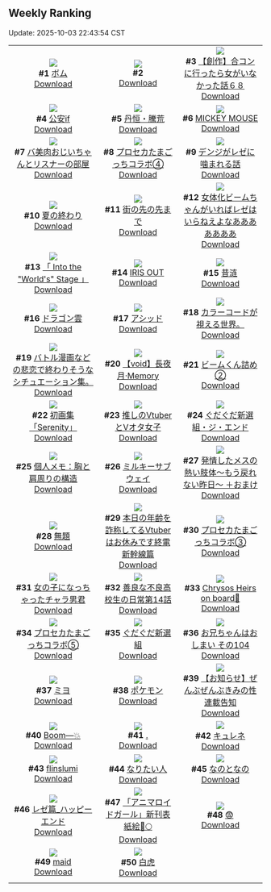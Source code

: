 ## Weekly Ranking
Update: 2025-10-03 22:43:54 CST

|      |      |      |
| :----: | :----: | :----: |
| ![](https://i.pixiv.re/c/240x480/img-master/img/2025/09/27/00/00/16/135571054_p0_master1200.jpg)<br>**#1** [ボム](https://www.pixiv.net/artworks/135571054)<br>[Download](https://i.pixiv.re/img-original/img/2025/09/27/00/00/16/135571054_p0.jpg) | ![](https://s.pximg.net/common/images/limit_unviewable_s.png)<br>**#2** [](https://www.pixiv.net/artworks/135595863)<br>[Download](https://s.pximg.net/common/images/limit_unviewable_s.png) | ![](https://i.pixiv.re/c/240x480/img-master/img/2025/09/26/02/08/18/135535089_p0_master1200.jpg)<br>**#3** [【創作】合コンに行ったら女がいなかった話６８](https://www.pixiv.net/artworks/135535089)<br>[Download](https://i.pixiv.re/img-original/img/2025/09/26/02/08/18/135535089_p0.jpg) |
| ![](https://i.pixiv.re/c/240x480/img-master/img/2025/09/27/02/30/43/135576286_p0_master1200.jpg)<br>**#4** [公安if](https://www.pixiv.net/artworks/135576286)<br>[Download](https://i.pixiv.re/img-original/img/2025/09/27/02/30/43/135576286_p0.png) | ![](https://i.pixiv.re/c/240x480/img-master/img/2025/09/26/00/00/14/135535074_p0_master1200.jpg)<br>**#5** [丹恒・騰荒](https://www.pixiv.net/artworks/135535074)<br>[Download](https://i.pixiv.re/img-original/img/2025/09/26/00/00/14/135535074_p0.jpg) | ![](https://i.pixiv.re/c/240x480/img-master/img/2025/09/28/00/01/40/135612314_p0_master1200.jpg)<br>**#6** [MICKEY MOUSE](https://www.pixiv.net/artworks/135612314)<br>[Download](https://i.pixiv.re/img-original/img/2025/09/28/00/01/40/135612314_p0.png) |
| ![](https://i.pixiv.re/c/240x480/img-master/img/2025/09/27/00/01/35/135571306_p0_master1200.jpg)<br>**#7** [バ美肉おじいちゃんとリスナーの部屋](https://www.pixiv.net/artworks/135571306)<br>[Download](https://i.pixiv.re/img-original/img/2025/09/27/00/01/35/135571306_p0.jpg) | ![](https://i.pixiv.re/c/240x480/img-master/img/2025/09/27/13/38/39/135589149_p0_master1200.jpg)<br>**#8** [プロセカたまごっちコラボ④](https://www.pixiv.net/artworks/135589149)<br>[Download](https://i.pixiv.re/img-original/img/2025/09/27/13/38/39/135589149_p0.jpg) | ![](https://i.pixiv.re/c/240x480/img-master/img/2025/09/26/00/16/16/135536146_p0_master1200.jpg)<br>**#9** [デンジがレゼに噛まれる話](https://www.pixiv.net/artworks/135536146)<br>[Download](https://i.pixiv.re/img-original/img/2025/09/26/00/16/16/135536146_p0.png) |
| ![](https://i.pixiv.re/c/240x480/img-master/img/2025/09/26/00/01/27/135535327_p0_master1200.jpg)<br>**#10** [夏の終わり](https://www.pixiv.net/artworks/135535327)<br>[Download](https://i.pixiv.re/img-original/img/2025/09/26/00/01/27/135535327_p0.png) | ![](https://i.pixiv.re/c/240x480/img-master/img/2025/09/28/07/30/04/135622272_p0_master1200.jpg)<br>**#11** [街の先の先まで](https://www.pixiv.net/artworks/135622272)<br>[Download](https://i.pixiv.re/img-original/img/2025/09/28/07/30/04/135622272_p0.jpg) | ![](https://i.pixiv.re/c/240x480/img-master/img/2025/09/26/18/26/56/135557447_p0_master1200.jpg)<br>**#12** [女体化ビームちゃんがいればレゼはいらねえよなあああああああ](https://www.pixiv.net/artworks/135557447)<br>[Download](https://i.pixiv.re/img-original/img/2025/09/26/18/26/56/135557447_p0.jpg) |
| ![](https://i.pixiv.re/c/240x480/img-master/img/2025/09/27/17/41/26/135595930_p0_master1200.jpg)<br>**#13** [「 Into the "World's" Stage 」](https://www.pixiv.net/artworks/135595930)<br>[Download](https://i.pixiv.re/img-original/img/2025/09/27/17/41/26/135595930_p0.jpg) | ![](https://i.pixiv.re/c/240x480/img-master/img/2025/09/27/20/00/13/135601142_p0_master1200.jpg)<br>**#14** [IRIS OUT](https://www.pixiv.net/artworks/135601142)<br>[Download](https://i.pixiv.re/img-original/img/2025/09/27/20/00/13/135601142_p0.png) | ![](https://i.pixiv.re/c/240x480/img-master/img/2025/09/28/01/05/49/135615198_p0_master1200.jpg)<br>**#15** [昔涟](https://www.pixiv.net/artworks/135615198)<br>[Download](https://i.pixiv.re/img-original/img/2025/09/28/01/05/49/135615198_p0.jpg) |
| ![](https://i.pixiv.re/c/240x480/img-master/img/2025/09/26/07/30/04/135544310_p0_master1200.jpg)<br>**#16** [ドラゴン雲](https://www.pixiv.net/artworks/135544310)<br>[Download](https://i.pixiv.re/img-original/img/2025/09/26/07/30/04/135544310_p0.jpg) | ![](https://i.pixiv.re/c/240x480/img-master/img/2025/09/26/00/17/00/135536173_p0_master1200.jpg)<br>**#17** [アシッド](https://www.pixiv.net/artworks/135536173)<br>[Download](https://i.pixiv.re/img-original/img/2025/09/26/00/17/00/135536173_p0.png) | ![](https://i.pixiv.re/c/240x480/img-master/img/2025/09/27/19/16/16/135599589_p0_master1200.jpg)<br>**#18** [カラーコードが視える世界。](https://www.pixiv.net/artworks/135599589)<br>[Download](https://i.pixiv.re/img-original/img/2025/09/27/19/16/16/135599589_p0.jpg) |
| ![](https://i.pixiv.re/c/240x480/img-master/img/2025/09/27/11/05/28/135575392_p0_master1200.jpg)<br>**#19** [バトル漫画などの悲恋で終わりそうなシチュエーション集。](https://www.pixiv.net/artworks/135575392)<br>[Download](https://i.pixiv.re/img-original/img/2025/09/27/11/05/28/135575392_p0.jpg) | ![](https://i.pixiv.re/c/240x480/img-master/img/2025/09/28/22/30/03/135536751_p0_master1200.jpg)<br>**#20** [【void】長夜月·Memory](https://www.pixiv.net/artworks/135536751)<br>[Download](https://i.pixiv.re/img-original/img/2025/09/28/22/30/03/135536751_p0.jpg) | ![](https://i.pixiv.re/c/240x480/img-master/img/2025/09/27/18/33/22/135597962_p0_master1200.jpg)<br>**#21** [ビームくん詰め②](https://www.pixiv.net/artworks/135597962)<br>[Download](https://i.pixiv.re/img-original/img/2025/09/27/18/33/22/135597962_p0.jpg) |
| ![](https://i.pixiv.re/c/240x480/img-master/img/2025/09/27/01/13/43/135574376_p0_master1200.jpg)<br>**#22** [初画集「Serenity」](https://www.pixiv.net/artworks/135574376)<br>[Download](https://i.pixiv.re/img-original/img/2025/09/27/01/13/43/135574376_p0.jpg) | ![](https://i.pixiv.re/c/240x480/img-master/img/2025/09/26/18/00/37/135556429_p0_master1200.jpg)<br>**#23** [推しのVtuberとVオタ女子](https://www.pixiv.net/artworks/135556429)<br>[Download](https://i.pixiv.re/img-original/img/2025/09/26/18/00/37/135556429_p0.jpg) | ![](https://i.pixiv.re/c/240x480/img-master/img/2025/09/27/00/00/12/135571022_p0_master1200.jpg)<br>**#24** [ぐだぐだ新選組・ジ・エンド](https://www.pixiv.net/artworks/135571022)<br>[Download](https://i.pixiv.re/img-original/img/2025/09/27/00/00/12/135571022_p0.jpg) |
| ![](https://i.pixiv.re/c/240x480/img-master/img/2025/09/27/06/00/09/135579234_p0_master1200.jpg)<br>**#25** [個人メモ：胸と肩周りの構造](https://www.pixiv.net/artworks/135579234)<br>[Download](https://i.pixiv.re/img-original/img/2025/09/27/06/00/09/135579234_p0.jpg) | ![](https://i.pixiv.re/c/240x480/img-master/img/2025/09/28/17/15/11/135637935_p0_master1200.jpg)<br>**#26** [ミルキーサブウェイ](https://www.pixiv.net/artworks/135637935)<br>[Download](https://i.pixiv.re/img-original/img/2025/09/28/17/15/11/135637935_p0.jpg) | ![](https://i.pixiv.re/c/240x480/img-master/img/2025/09/27/19/19/13/135599678_p0_master1200.jpg)<br>**#27** [発情したメスの熱い肢体〜もう戻れない昨日〜 ＋おまけ](https://www.pixiv.net/artworks/135599678)<br>[Download](https://i.pixiv.re/img-original/img/2025/09/27/19/19/13/135599678_p0.png) |
| ![](https://i.pixiv.re/c/240x480/img-master/img/2025/09/27/22/12/49/135607237_p0_master1200.jpg)<br>**#28** [無題](https://www.pixiv.net/artworks/135607237)<br>[Download](https://i.pixiv.re/img-original/img/2025/09/27/22/12/49/135607237_p0.png) | ![](https://i.pixiv.re/c/240x480/img-master/img/2025/09/27/21/20/33/135604744_p0_master1200.jpg)<br>**#29** [本日の年齢を詐称してるVtuberはお休みです終電新幹線篇](https://www.pixiv.net/artworks/135604744)<br>[Download](https://i.pixiv.re/img-original/img/2025/09/27/21/20/33/135604744_p0.png) | ![](https://i.pixiv.re/c/240x480/img-master/img/2025/09/26/17/38/40/135555720_p0_master1200.jpg)<br>**#30** [プロセカたまごっちコラボ③](https://www.pixiv.net/artworks/135555720)<br>[Download](https://i.pixiv.re/img-original/img/2025/09/26/17/38/40/135555720_p0.jpg) |
| ![](https://i.pixiv.re/c/240x480/img-master/img/2025/09/28/00/00/38/135612140_p0_master1200.jpg)<br>**#31** [女の子になっちゃったチャラ男君](https://www.pixiv.net/artworks/135612140)<br>[Download](https://i.pixiv.re/img-original/img/2025/09/28/00/00/38/135612140_p0.jpg) | ![](https://i.pixiv.re/c/240x480/img-master/img/2025/09/28/00/03/16/135612474_p0_master1200.jpg)<br>**#32** [善良な不良高校生の日常第14話](https://www.pixiv.net/artworks/135612474)<br>[Download](https://i.pixiv.re/img-original/img/2025/09/28/00/03/16/135612474_p0.jpg) | ![](https://i.pixiv.re/c/240x480/img-master/img/2025/09/26/23/13/42/135563356_p0_master1200.jpg)<br>**#33** [Chrysos Heirs on board🚀](https://www.pixiv.net/artworks/135563356)<br>[Download](https://i.pixiv.re/img-original/img/2025/09/26/23/13/42/135563356_p0.png) |
| ![](https://i.pixiv.re/c/240x480/img-master/img/2025/09/28/18/50/22/135641517_p0_master1200.jpg)<br>**#34** [プロセカたまごっちコラボ⑤](https://www.pixiv.net/artworks/135641517)<br>[Download](https://i.pixiv.re/img-original/img/2025/09/28/18/50/22/135641517_p0.jpg) | ![](https://i.pixiv.re/c/240x480/img-master/img/2025/09/26/00/01/13/135535293_p0_master1200.jpg)<br>**#35** [ぐだぐだ新選組](https://www.pixiv.net/artworks/135535293)<br>[Download](https://i.pixiv.re/img-original/img/2025/09/26/00/01/13/135535293_p0.png) | ![](https://i.pixiv.re/c/240x480/img-master/img/2025/09/27/12/43/06/135587738_p0_master1200.jpg)<br>**#36** [お兄ちゃんはおしまい その104](https://www.pixiv.net/artworks/135587738)<br>[Download](https://i.pixiv.re/img-original/img/2025/09/27/12/43/06/135587738_p0.png) |
| ![](https://i.pixiv.re/c/240x480/img-master/img/2025/09/27/00/30/07/135572720_p0_master1200.jpg)<br>**#37** [ミヨ](https://www.pixiv.net/artworks/135572720)<br>[Download](https://i.pixiv.re/img-original/img/2025/09/27/00/30/07/135572720_p0.jpg) | ![](https://i.pixiv.re/c/240x480/img-master/img/2025/09/26/17/56/02/135556156_p0_master1200.jpg)<br>**#38** [ポケモン](https://www.pixiv.net/artworks/135556156)<br>[Download](https://i.pixiv.re/img-original/img/2025/09/26/17/56/02/135556156_p0.jpg) | ![](https://i.pixiv.re/c/240x480/img-master/img/2025/09/27/00/00/08/135570998_p0_master1200.jpg)<br>**#39** [【お知らせ】ぜんぶぜんぶきみの性 連載告知](https://www.pixiv.net/artworks/135570998)<br>[Download](https://i.pixiv.re/img-original/img/2025/09/27/00/00/08/135570998_p0.jpg) |
| ![](https://i.pixiv.re/c/240x480/img-master/img/2025/09/27/03/40/01/135577560_p0_master1200.jpg)<br>**#40** [Boom—💥](https://www.pixiv.net/artworks/135577560)<br>[Download](https://i.pixiv.re/img-original/img/2025/09/27/03/40/01/135577560_p0.jpg) | ![](https://i.pixiv.re/c/240x480/img-master/img/2025/09/26/00/00/14/135535070_p0_master1200.jpg)<br>**#41** [.](https://www.pixiv.net/artworks/135535070)<br>[Download](https://i.pixiv.re/img-original/img/2025/09/26/00/00/14/135535070_p0.jpg) | ![](https://i.pixiv.re/c/240x480/img-master/img/2025/09/27/16/19/50/135593405_p0_master1200.jpg)<br>**#42** [キュレネ](https://www.pixiv.net/artworks/135593405)<br>[Download](https://i.pixiv.re/img-original/img/2025/09/27/16/19/50/135593405_p0.jpg) |
| ![](https://i.pixiv.re/c/240x480/img-master/img/2025/09/27/15/35/11/135592218_p0_master1200.jpg)<br>**#43** [flinslumi](https://www.pixiv.net/artworks/135592218)<br>[Download](https://i.pixiv.re/img-original/img/2025/09/27/15/35/11/135592218_p0.jpg) | ![](https://i.pixiv.re/c/240x480/img-master/img/2025/09/26/20/03/26/135560961_p0_master1200.jpg)<br>**#44** [なりたい人](https://www.pixiv.net/artworks/135560961)<br>[Download](https://i.pixiv.re/img-original/img/2025/09/26/20/03/26/135560961_p0.jpg) | ![](https://i.pixiv.re/c/240x480/img-master/img/2025/09/26/18/12/27/135557027_p0_master1200.jpg)<br>**#45** [なのとなの](https://www.pixiv.net/artworks/135557027)<br>[Download](https://i.pixiv.re/img-original/img/2025/09/26/18/12/27/135557027_p0.png) |
| ![](https://i.pixiv.re/c/240x480/img-master/img/2025/09/28/21/48/55/135649644_p0_master1200.jpg)<br>**#46** [レゼ篇_ハッピーエンド](https://www.pixiv.net/artworks/135649644)<br>[Download](https://i.pixiv.re/img-original/img/2025/09/28/21/48/55/135649644_p0.jpg) | ![](https://i.pixiv.re/c/240x480/img-master/img/2025/09/27/18/43/03/135598271_p0_master1200.jpg)<br>**#47** [「アニマロイドガール」新刊表紙絵🐇🌕](https://www.pixiv.net/artworks/135598271)<br>[Download](https://i.pixiv.re/img-original/img/2025/09/27/18/43/03/135598271_p0.png) | ![](https://i.pixiv.re/c/240x480/img-master/img/2025/09/27/05/52/45/135579095_p0_master1200.jpg)<br>**#48** [😨](https://www.pixiv.net/artworks/135579095)<br>[Download](https://i.pixiv.re/img-original/img/2025/09/27/05/52/45/135579095_p0.jpg) |
| ![](https://i.pixiv.re/c/240x480/img-master/img/2025/09/26/12/38/47/135549789_p0_master1200.jpg)<br>**#49** [maid](https://www.pixiv.net/artworks/135549789)<br>[Download](https://i.pixiv.re/img-original/img/2025/09/26/12/38/47/135549789_p0.jpg) | ![](https://i.pixiv.re/c/240x480/img-master/img/2025/09/27/01/20/48/135574582_p0_master1200.jpg)<br>**#50** [白虎](https://www.pixiv.net/artworks/135574582)<br>[Download](https://i.pixiv.re/img-original/img/2025/09/27/01/20/48/135574582_p0.jpg) |
|      |
